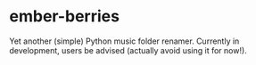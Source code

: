 # ember-berries
Yet another (simple) Python music folder renamer. Currently in development, users be advised (actually avoid using it for now!).
